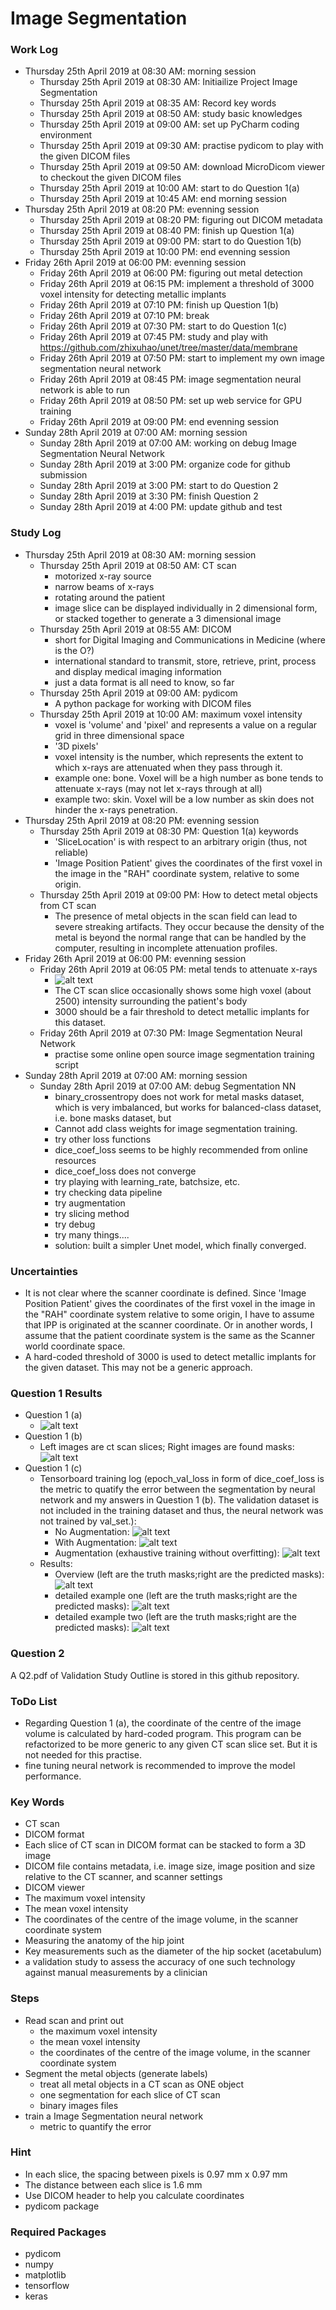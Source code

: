 # Image Segmentation
### Work Log
- Thursday 25th April 2019 at 08:30 AM: morning session
  - Thursday 25th April 2019 at 08:30 AM: Initiailize Project Image Segmentation
  - Thursday 25th April 2019 at 08:35 AM: Record key words
  - Thursday 25th April 2019 at 08:50 AM: study basic knowledges
  - Thursday 25th April 2019 at 09:00 AM: set up PyCharm coding environment
  - Thursday 25th April 2019 at 09:30 AM: practise pydicom to play with the given DICOM files
  - Thursday 25th April 2019 at 09:50 AM: download MicroDicom viewer to checkout the given DICOM files
  - Thursday 25th April 2019 at 10:00 AM: start to do Question 1(a)
  - Thursday 25th April 2019 at 10:45 AM: end morning session
- Thursday 25th April 2019 at 08:20 PM: evenning session
  - Thursday 25th April 2019 at 08:20 PM: figuring out DICOM metadata
  - Thursday 25th April 2019 at 08:40 PM: finish up Question 1(a)
  - Thursday 25th April 2019 at 09:00 PM: start to do Question 1(b)
  - Thursday 25th April 2019 at 10:00 PM: end evenning session
- Friday 26th April 2019 at 06:00 PM: evenning session
  - Friday 26th April 2019 at 06:00 PM: figuring out metal detection
  - Friday 26th April 2019 at 06:15 PM: implement a threshold of 3000 voxel intensity for detecting metallic implants
  - Friday 26th April 2019 at 07:10 PM: finish up Question 1(b)
  - Friday 26th April 2019 at 07:10 PM: break
  - Friday 26th April 2019 at 07:30 PM: start to do Question 1(c)
  - Friday 26th April 2019 at 07:45 PM: study and play with https://github.com/zhixuhao/unet/tree/master/data/membrane
  - Friday 26th April 2019 at 07:50 PM: start to implement my own image segmentation neural network
  - Friday 26th April 2019 at 08:45 PM: image segmentation neural network is able to run
  - Friday 26th April 2019 at 08:50 PM: set up web service for GPU training
  - Friday 26th April 2019 at 09:00 PM: end evenning session
- Sunday 28th April 2019 at 07:00 AM: morning session
  - Sunday 28th April 2019 at 07:00 AM: working on debug Image Segmentation Neural Network
  - Sunday 28th April 2019 at 3:00 PM: organize code for github submission
  - Sunday 28th April 2019 at 3:00 PM: start to do Question 2
  - Sunday 28th April 2019 at 3:30 PM: finish Question 2
  - Sunday 28th April 2019 at 4:00 PM: update github and test
  
  
### Study Log
- Thursday 25th April 2019 at 08:30 AM: morning session
  - Thursday 25th April 2019 at 08:50 AM: CT scan
    - motorized x-ray source
    - narrow beams of x-rays
    - rotating around the patient
    - image slice can be displayed individually in 2 dimensional form, or stacked together to generate a 3 dimensional image
  - Thursday 25th April 2019 at 08:55 AM: DICOM
    - short for Digital Imaging and Communications in Medicine (where is the O?)
    - international standard to transmit, store, retrieve, print, process and display medical imaging information
    - just a data format is all need to know, so far
  - Thursday 25th April 2019 at 09:00 AM: pydicom
    - A python package for working with DICOM files
  - Thursday 25th April 2019 at 10:00 AM: maximum voxel intensity
    - voxel is 'volume' and 'pixel' and represents a value on a regular grid in three dimensional space
    - '3D pixels'
    - voxel intensity is the number, which represents the extent to which x-rays are attenuated when they pass through it.
    - example one: bone. Voxel will be a high number as bone tends to attenuate x-rays (may not let x-rays through at all)
    - example two: skin. Voxel will be a low number as skin does not hinder the x-rays penetration.
- Thursday 25th April 2019 at 08:20 PM: evenning session
  - Thursday 25th April 2019 at 08:30 PM: Question 1(a) keywords
    - 'SliceLocation' is with respect to an arbitrary origin (thus, not reliable)
    - 'Image Position Patient' gives the coordinates of the first voxel in the image in the "RAH" coordinate system, relative to some origin.
  - Thursday 25th April 2019 at 09:00 PM: How to detect metal objects from CT scan
    - The presence of metal objects in the scan field can lead to severe streaking artifacts. They occur because the density of the metal is beyond the normal range that can be handled by the computer, resulting in incomplete attenuation profiles.
- Friday 26th April 2019 at 06:00 PM: evenning session
  - Friday 26th April 2019 at 06:05 PM: metal tends to attenuate x-rays
    - ![alt text](https://github.com/dkilike/Image-Segmentation/blob/master/snapshot/Figure_1.png)
    - The CT scan slice occasionally shows some high voxel (about 2500) intensity surrounding the patient's body
    - 3000 should be a fair threshold to detect metallic implants for this dataset.
  - Friday 26th April 2019 at 07:30 PM: Image Segmentation Neural Network
    - practise some online open source image segmentation training script
- Sunday 28th April 2019 at 07:00 AM: morning session
  - Sunday 28th April 2019 at 07:00 AM: debug Segmentation NN
    - binary_crossentropy does not work for metal masks dataset, which is very imbalanced, but works for balanced-class dataset, i.e. bone masks dataset, but
    - Cannot add class weights for image segmentation training.
    - try other loss functions
    - dice_coef_loss seems to be highly recommended from online resources
    - dice_coef_loss does not converge
    - try playing with learning_rate, batchsize, etc.
    - try checking data pipeline
    - try augmentation
    - try slicing method
    - try debug
    - try many things....
    - solution: built a simpler Unet model, which finally converged.

### Uncertainties
- It is not clear where the scanner coordinate is defined. Since 'Image Position Patient' gives the coordinates of the first voxel in the image in the "RAH" coordinate system relative to some origin, I have to assume that IPP is originated at the scanner coordinate. Or in another words, I assume that the patient coordinate system is the same as the Scanner world coordinate space.
- A hard-coded threshold of 3000 is used to detect metallic implants for the given dataset. This may not be a generic approach.

### Question 1 Results
- Question 1 (a)
  - ![alt text](https://github.com/dkilike/Image-Segmentation/blob/master/snapshot/Q1(a).PNG)
- Question 1 (b)
  - Left images are ct scan slices; Right images are found masks:![alt text](https://github.com/dkilike/Image-Segmentation/blob/master/snapshot/Q1(b).PNG)
- Question 1 (c)
  - Tensorboard training log (epoch_val_loss in form of dice_coef_loss is the metric to quatify the error between the segmentation by neural network and my answers in Question 1 (b). The validation dataset is not included in the training dataset and thus, the neural network was not trained by val_set.):
    - No Augmentation: ![alt text](https://github.com/dkilike/Image-Segmentation/blob/master/snapshot/NoAugmentation.PNG)
    - With Augmentation: ![alt text](https://github.com/dkilike/Image-Segmentation/blob/master/snapshot/Augmentation.PNG)
    - Augmentation (exhaustive training without overfitting): ![alt text](https://github.com/dkilike/Image-Segmentation/blob/master/snapshot/Augmentation(exhaustiveTraining).PNG)
  - Results:
    - Overview (left are the truth masks;right are the predicted masks): ![alt text](https://github.com/dkilike/Image-Segmentation/blob/master/snapshot/Q1(c)Result.PNG)
    - detailed example one (left are the truth masks;right are the predicted masks): ![alt text](https://github.com/dkilike/Image-Segmentation/blob/master/snapshot/Q1(c)Result_1.PNG)
    - detailed example two (left are the truth masks;right are the predicted masks): ![alt text](https://github.com/dkilike/Image-Segmentation/blob/master/snapshot/Q1(c)Result_2.PNG)

### Question 2
A Q2.pdf of Validation Study Outline is stored in this github repository.

### ToDo List
- Regarding Question 1 (a), the coordinate of the centre of the image volume is calculated by hard-coded program. This program can be refactorized to be more generic to any given CT scan slice set. But it is not needed for this practise.
- fine tuning neural network is recommended to improve the model performance.

### Key Words
- CT scan
- DICOM format
- Each slice of CT scan in DICOM format can be stacked to form a 3D image
- DICOM file contains metadata, i.e. image size, image position and size relative to the CT scanner, and scanner settings
- DICOM viewer
- The maximum voxel intensity
- The mean voxel intensity
- The coordinates of the centre of the image volume, in the scanner coordinate system
- Measuring the anatomy of the hip joint
- Key measurements such as the diameter of the hip socket (acetabulum)
- a validation study to assess the accuracy of one such technology against manual measurements by a clinician

### Steps
- Read scan and print out 
  - the maximum voxel intensity
  - the mean voxel intensity
  - the coordinates of the centre of the image volume, in the scanner coordinate system
- Segment the metal objects (generate labels)
  - treat all metal objects in a CT scan as ONE object
  - one segmentation for each slice of CT scan
  - binary images files
- train a Image Segmentation neural network
  - metric to quantify the error

### Hint
- In each slice, the spacing between pixels is 0.97 mm x 0.97 mm
- The distance between each slice is 1.6 mm
- Use DICOM header to help you calculate coordinates
- pydicom package

### Required Packages
- pydicom
- numpy
- matplotlib
- tensorflow
- keras
